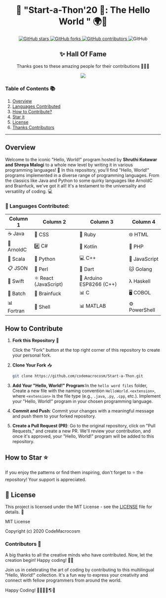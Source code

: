 
<div align="center">

# 🎯 "Start-a-Thon'20 💎: The Hello World " 🌍👋

</div>
<p align="center">
  <a href="https://github.com/CodeMacrocosm/Start-a-Thon-20/stargazers">
    <img src="https://img.shields.io/github/stars/CodeMacrocosm/Start-a-Thon-20?style=flat-square" alt="GitHub stars">
  </a>
  <a href="https://github.com/CodeMacrocosm/Start-a-Thon-20/network">
    <img src="https://img.shields.io/github/forks/CodeMacrocosm/Start-a-Thon-20?style=flat-square" alt="GitHub forks">
  </a>
  <a href="https://github.com/codemacrocosm/Start-a-Thon-20/graphs/contributors">
    <img src="https://img.shields.io/github/contributors/codemacrocosm/Start-a-Thon-20.svg" alt="GitHub contributors">
  </a>
  <img src="https://img.shields.io/github/license/CodeMacrocosm/Start-a-Thon-20" alt="GitHub">
</p>

<div align="center">

## ✨ Hall Of Fame

Thanks goes to these amazing people for their contributions 🎉🎉🎉

<a href="https://github.com/codeMacrocosm/Start-a-Thon-20/graphs/contributors">
  <img src="https://contrib.rocks/image?repo=codeMacrocosm/Start-a-Thon-20" />
</a>

</div>

### Table of Contents 📚

1. [Overview](#overview)
2. [Languages Contributed](#-languages-contributed)
3. [How to Contribute?](#how-to-contribute)
4. [Star it](#how-to-star-)
5. [License](#-license)
6. [Thanks Contributors](#contributors-)

---



## Overview

Welcome to the iconic "Hello, World!" program hosted by **Shruthi Kotawar and Shreya Malogi** to a whole new level by writing it in various programming languages! 🎉 In this repository, you'll find "Hello, World!" programs implemented in a diverse range of programming languages. From the classics like Java and Python to some quirky languages like ArnoldC and Brainfuck, we've got it all! It's a testament to the universality and versatility of coding. 💻

### 🐚 Languages Contributed: 


| Column 1       | Column 2      | Column 3      | Column 4       |
| -------------- | ------------- | ------------- | -------------- |
| ☕️ Java        | 🎨 CSS        | 💎 Ruby       | 🌐 HTML        |
| 🤖 ArnoldC     | #️⃣ C#         | 🎯 Kotlin     | 🐘 PHP         |
| 🧪 Scala       | 🐍 Python     | 💻 C++        | 📜 JavaScript  |
| 📋 JSON        | 🐚 Perl       | 🌟 Dart       | 🐱 Golang      |
| 🌠 Swift       | ⚛️ React (JavaScript) | 🌟 Arduino ESP8266 (C++) | λ Haskell |
| 💼 Batch       | 🧠 Brainfuck | 📊 C           | 🖥️ COBOL      |
| 📊 Fortran     | 🐚 Shell   | 📊 MATLAB  | ⚙️ PowerShell |





## How to Contribute

1. **Fork this Repository** 🍴

   Click the "Fork" button at the top right corner of this repository to create your personal fork.

2. **Clone Your Fork** 📥

   ```bash
   git clone https://github.com/codemacrocosm/Start-a-Thon.git
   ```

3. **Add Your "Hello, World!" Program**:In the `hello word files` folder, Create a new file with the naming convention `HelloWorld.<extension>`, where `<extension>` is the file type (e.g., `.java`, `.py`, `.cpp`, etc.). Implement your "Hello, World!" program in your chosen programming language.

4. **Commit and Push**: Commit your changes with a meaningful message and push them to your forked repository.

5. **Create a Pull Request (PR)**: Go to the original repository, click on "Pull Requests," and create a new PR. We'll review your contribution, and once it's approved, your "Hello, World!" program will be added to this repository.

## How to Star ⭐

If you enjoy the patterns or find them inspiring, don't forget to ⭐ the repository! Your support is appreciated.

## 📄 License

This project is licensed under the MIT License - see the [LICENSE](LICENSE) file for details. 📜

MIT License

Copyright (c) 2020 CodeMacrocosm


### Contributors 🙌

A big thanks to all the creative minds who have contributed. Now, let the creation begin! Happy coding! 🎨✨

Join us in celebrating the art of coding by contributing to this multilingual "Hello, World!" collection. It's a fun way to express your creativity and connect with fellow programmers from around the world.

Happy Coding! 👩‍💻👨‍💻🌎🎈

